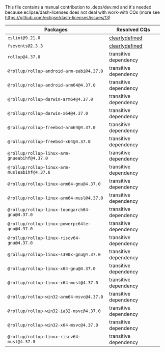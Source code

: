 This file contains a manual contribution to .deps/dev.md and it's needed because eclipse/dash-licenses does not deal with work-with CQs (more see https://github.com/eclipse/dash-licenses/issues/13)

| Packages | Resolved CQs |
| --- | --- |
| `eslint@9.21.0` | [clearlydefined](https://clearlydefined.io/definitions/npm/npmjs/-/eslint/9.21.0) |
| `fsevents@2.3.3` | [clearlydefined](https://clearlydefined.io/definitions/npm/npmjs/-/fsevents/2.3.3) |
| `rollup@4.37.0` | transitive dependency |
| `@rollup/rollup-android-arm-eabi@4.37.0` | transitive dependency |
| `@rollup/rollup-android-arm64@4.37.0` | transitive dependency |
| `@rollup/rollup-darwin-arm64@4.37.0` | transitive dependency |
| `@rollup/rollup-darwin-x64@4.37.0` | transitive dependency |
| `@rollup/rollup-freebsd-arm64@4.37.0` | transitive dependency |
| `@rollup/rollup-freebsd-x64@4.37.0` | transitive dependency |
| `@rollup/rollup-linux-arm-gnueabihf@4.37.0` | transitive dependency |
| `@rollup/rollup-linux-arm-musleabihf@4.37.0` | transitive dependency |
| `@rollup/rollup-linux-arm64-gnu@4.37.0` | transitive dependency |
| `@rollup/rollup-linux-arm64-musl@4.37.0` | transitive dependency |
| `@rollup/rollup-linux-loongarch64-gnu@4.37.0` | transitive dependency |
| `@rollup/rollup-linux-powerpc64le-gnu@4.37.0` | transitive dependency |
| `@rollup/rollup-linux-riscv64-gnu@4.37.0` | transitive dependency |
| `@rollup/rollup-linux-s390x-gnu@4.37.0` | transitive dependency |
| `@rollup/rollup-linux-x64-gnu@4.37.0` | transitive dependency |
| `@rollup/rollup-linux-x64-musl@4.37.0` | transitive dependency |
| `@rollup/rollup-win32-arm64-msvc@4.37.0` | transitive dependency |
| `@rollup/rollup-win32-ia32-msvc@4.37.0` | transitive dependency |
| `@rollup/rollup-win32-x64-msvc@4.37.0` | transitive dependency |
| `@rollup/rollup-linux-riscv64-musl@4.37.0` | transitive dependency |
